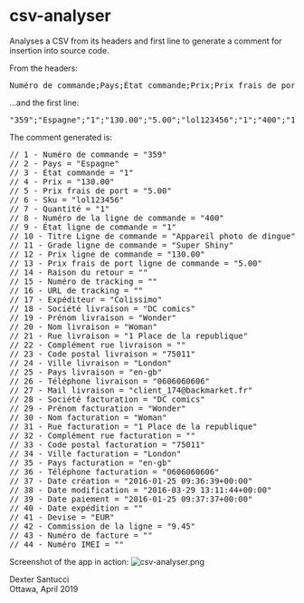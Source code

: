 # csv-analyser
Analyses a CSV from its headers and first line to generate a comment for insertion into source code.

From the headers:
<pre>
Numéro de commande;Pays;État commande;Prix;Prix frais de port;Sku;Quantité;Numéro de la ligne de commande;État ligne de commande;Titre Ligne de commande;Grade ligne de commande;Prix ligne de commande;Prix frais de port ligne de commande;Raison du retour;Numéro de tracking;URL de tracking;Expéditeur;Société livraison;Prénom livraison;Nom livraison;Rue livraison;Complément rue livraison;Code postal livraison;Ville livraison;Pays livraison;Téléphone livraison;Mail livraison;Société facturation;Prénom facturation;Nom facturation;Rue facturation;Complément rue facturation;Code postal facturation;Ville facturation;Pays facturation;Téléphone facturation;Date création;Date modification;Date paiement;Date expédition;Devise;Commission de la ligne;Numéro de facture;Numéro IMEI
</pre>
...and the first line:
<pre>
"359";"Espagne";"1";"130.00";"5.00";"lol123456";"1";"400";"1";"Appareil photo de dingue";"Super Shiny";"130.00";"5.00";"";"";"";"Colissimo";"DC comics";"Wonder";"Woman";"1 Place de la republique";"";"75011";"London";"en-gb";"0606060606";"client_174@backmarket.fr";"DC comics";"Wonder";"Woman";"1 Place de la republique";"";"75011";"London";"en-gb";"0606060606";"2016-01-25 09:36:39+00:00";"2016-03-29 13:11:44+00:00";"2016-01-25 09:37:37+00:00";"";"EUR";"9.45";"";""
</pre>
The comment generated is:
<pre>
// 1 - Numéro de commande = "359"
// 2 - Pays = "Espagne"
// 3 - État commande = "1"
// 4 - Prix = "130.00"
// 5 - Prix frais de port = "5.00"
// 6 - Sku = "lol123456"
// 7 - Quantité = "1"
// 8 - Numéro de la ligne de commande = "400"
// 9 - État ligne de commande = "1"
// 10 - Titre Ligne de commande = "Appareil photo de dingue"
// 11 - Grade ligne de commande = "Super Shiny"
// 12 - Prix ligne de commande = "130.00"
// 13 - Prix frais de port ligne de commande = "5.00"
// 14 - Raison du retour = ""
// 15 - Numéro de tracking = ""
// 16 - URL de tracking = ""
// 17 - Expéditeur = "Colissimo"
// 18 - Société livraison = "DC comics"
// 19 - Prénom livraison = "Wonder"
// 20 - Nom livraison = "Woman"
// 21 - Rue livraison = "1 Place de la republique"
// 22 - Complément rue livraison = ""
// 23 - Code postal livraison = "75011"
// 24 - Ville livraison = "London"
// 25 - Pays livraison = "en-gb"
// 26 - Téléphone livraison = "0606060606"
// 27 - Mail livraison = "client_174@backmarket.fr"
// 28 - Société facturation = "DC comics"
// 29 - Prénom facturation = "Wonder"
// 30 - Nom facturation = "Woman"
// 31 - Rue facturation = "1 Place de la republique"
// 32 - Complément rue facturation = ""
// 33 - Code postal facturation = "75011"
// 34 - Ville facturation = "London"
// 35 - Pays facturation = "en-gb"
// 36 - Téléphone facturation = "0606060606"
// 37 - Date création = "2016-01-25 09:36:39+00:00"
// 38 - Date modification = "2016-03-29 13:11:44+00:00"
// 39 - Date paiement = "2016-01-25 09:37:37+00:00"
// 40 - Date expédition = ""
// 41 - Devise = "EUR"
// 42 - Commission de la ligne = "9.45"
// 43 - Numéro de facture = ""
// 44 - Numéro IMEI = ""
</pre>

Screenshot of the app in action:
<img alt="csv-analyser.png" src="/DexterLagan/csv-analyser/blob/master/csv-analyser.png?raw=true">

Dexter Santucci<br>
Ottawa, April 2019
